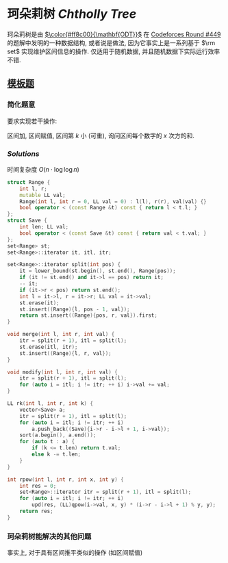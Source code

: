 # 珂朵莉树 $Chtholly\ Tree$

珂朵莉树是由 [$\color{#ff8c00}{\mathbf{ODT}}$](https://codeforces.com/profile/ODT) 在 [Codeforces Round #449](https://codeforces.com/contest/896) 的题解中发明的一种数据结构, 或者说是做法, 因为它事实上是一系列基于 $\rm set$ 实现维护区间信息的操作. 仅适用于随机数据, 并且随机数据下实际运行效率不错. 

## [模板题](https://codeforces.com/problemset/problem/896/C)

### 简化题意

要求实现若干操作: 

区间加, 区间赋值, 区间第 $k$ 小 (可重), 询问区间每个数字的 $x$ 次方的和. 

### $Solutions$



时间复杂度 $O(n \cdot \log\log n)$

```cpp
struct Range {
	int l, r; 
	mutable LL val;
	Range(int l, int r = 0, LL val = 0) : l(l), r(r), val(val) {}
	bool operator < (const Range &t) const { return l < t.l; }
};
struct Save {
	int len; LL val;
	bool operator < (const Save &t) const { return val < t.val; }
};
set<Range> st;
set<Range>::iterator it, itl, itr;
```

```cpp
set<Range>::iterator split(int pos) {
	it = lower_bound(st.begin(), st.end(), Range(pos));
	if (it != st.end() and it->l == pos) return it;
	-- it;
	if (it->r < pos) return st.end();
	int l = it->l, r = it->r; LL val = it->val;
	st.erase(it);
	st.insert((Range){l, pos - 1, val});
	return st.insert((Range){pos, r, val}).first;
}
```

```cpp
void merge(int l, int r, int val) {
	itr = split(r + 1), itl = split(l);
	st.erase(itl, itr);
	st.insert((Range){l, r, val});
}
```

```cpp
void modify(int l, int r, int val) {
	itr = split(r + 1), itl = split(l);
	for (auto i = itl; i != itr; ++ i) i->val += val;
}
```

```cpp
LL rk(int l, int r, int k) {
	vector<Save> a;
	itr = split(r + 1), itl = split(l);
	for (auto i = itl; i != itr; ++ i)
		a.push_back((Save){i->r - i->l + 1, i->val});
	sort(a.begin(), a.end());
	for (auto t : a) {
		if (k <= t.len) return t.val;
		else k -= t.len;
	}
}
```

```cpp
int rpow(int l, int r, int x, int y) {
	int res = 0;
	set<Range>::iterator itr = split(r + 1), itl = split(l);
	for (auto i = itl; i != itr; ++ i)
		upd(res, (LL)qpow(i->val, x, y) * (i->r - i->l + 1) % y, y);
	return res;
}
```

### 珂朵莉树能解决的其他问题

事实上, 对于具有区间推平类似的操作 (如区间赋值)